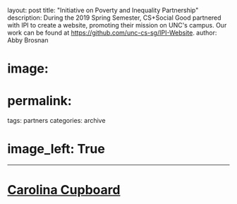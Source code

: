 layout: post
title: "Initiative on Poverty and Inequality Partnership"
description: During the 2019 Spring Semester, CS+Social Good partnered with IPI to create a website, promoting their mission on UNC's campus.  Our work can be found at https://github.com/unc-cs-sg/IPI-Website.
author: Abby Brosnan
# image: 
# permalink: 
tags: partners
categories: archive
# image_left: True
---

# [Carolina Cupboard](http://carolinacupboard.web.unc.edu/)
